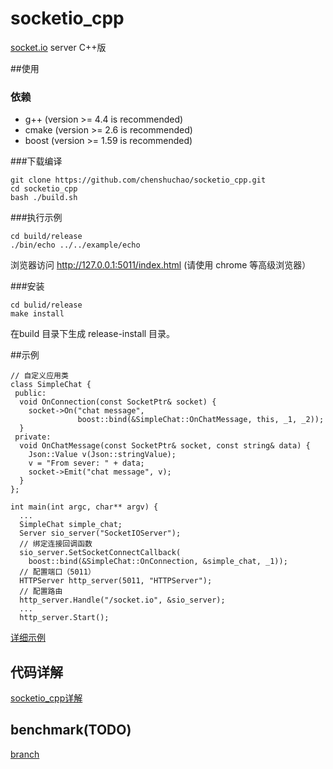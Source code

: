 # socketio_cpp
[socket.io] server C++版

##使用

### 依赖

+ g++ (version >= 4.4 is recommended)
+ cmake (version >= 2.6 is recommended)
+ boost (version >= 1.59 is recommended)

###下载编译
```
git clone https://github.com/chenshuchao/socketio_cpp.git
cd socketio_cpp
bash ./build.sh
```

###执行示例
```
cd build/release
./bin/echo ../../example/echo
```
浏览器访问 http://127.0.0.1:5011/index.html (请使用 chrome 等高级浏览器）

###安装
```
cd bulid/release
make install
```
在build 目录下生成 release-install 目录。

##示例
```
// 自定义应用类
class SimpleChat {
 public:
  void OnConnection(const SocketPtr& socket) {
    socket->On("chat message",
               boost::bind(&SimpleChat::OnChatMessage, this, _1, _2));
  }
 private:
  void OnChatMessage(const SocketPtr& socket, const string& data) {
    Json::Value v(Json::stringValue);
    v = "From sever: " + data;
    socket->Emit("chat message", v); 
  }
};

int main(int argc, char** argv) {
  ...
  SimpleChat simple_chat;
  Server sio_server("SocketIOServer");
  // 绑定连接回调函数
  sio_server.SetSocketConnectCallback(
    boost::bind(&SimpleChat::OnConnection, &simple_chat, _1));
  // 配置端口（5011）
  HTTPServer http_server(5011, "HTTPServer");
  // 配置路由
  http_server.Handle("/socket.io", &sio_server);
  ...
  http_server.Start();
```
[详细示例]

## 代码详解
[socketio_cpp详解]

## benchmark(TODO)
[branch](https://github.com/chenshuchao/socketio_cpp/tree/benchmark)

[socket.io]:https://github.com/socketio/socket.io
[详细示例]:https://github.com/chenshuchao/socketio_cpp/tree/master/example
[socketio_cpp详解]:http://shuchao.me/2016/03/13/socketio_cpp%E8%AF%A6%E8%A7%A3/

